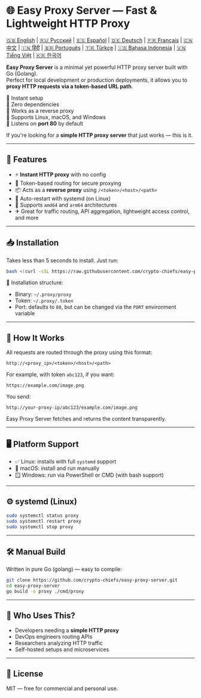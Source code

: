 
# 🌐 Easy Proxy Server — Fast & Lightweight HTTP Proxy

[🇬🇧 English](README.md) | [🇷🇺 Русский](/doc/README.md) | [🇪🇸 Español](/doc/README.es.md) | [🇩🇪 Deutsch](/doc/README.de.md) | [🇫🇷 Français](/doc/README.fr.md) | [🇨🇳 中文](/doc/README.zh.md) | [🇮🇳 हिंदी](/doc/README.hi.md) | [🇧🇷 Português](/doc/README.pt.md) | [🇹🇷 Türkçe](/doc/README.tr.md) | [🇮🇩 Bahasa Indonesia](/doc/README.id.md) | [🇻🇳 Tiếng Việt](/doc/README.vi.md) | [🇰🇷 한국어](/doc/README.ko.md)


**Easy Proxy Server** is a minimal yet powerful HTTP proxy server built with Go (Golang).  
Perfect for local development or production deployments, it allows you to **proxy HTTP requests via a token-based URL path**.

🔹 Instant setup  
🔹 Zero dependencies  
🔹 Works as a reverse proxy  
🔹 Supports Linux, macOS, and Windows  
🔹 Listens on **port 80** by default

If you're looking for a **simple HTTP proxy server** that just works — this is it.

---

## 🚀 Features

- ⚡ **Instant HTTP proxy** with no config
- 🔐 Token-based routing for secure proxying
- 📦 Acts as a **reverse proxy** using `/<token>/<host>/<path>`
- 🔄 Auto-restart with systemd (on Linux)
- 🧊 Supports `amd64` and `arm64` architectures
- ✈ Great for traffic routing, API aggregation, lightweight access control, and more

---

## 📥 Installation

Takes less than 5 seconds to install. Just run:

```bash
bash <(curl -sSL https://raw.githubusercontent.com/crypto-chiefs/easy-proxy-server/master/scripts/build.sh)
```

📂 Installation structure:
- Binary: `~/.proxy/proxy`
- Token: `~/.proxy/.token`
- Port: defaults to `80`, but can be changed via the `PORT` environment variable

---

## 🧪 How It Works

All requests are routed through the proxy using this format:

```
http://<proxy_ip>/<token>/<host>/<path>
```

For example, with token `abc123`, if you want:

```
https://example.com/image.png
```

You send:

```
http://your-proxy-ip/abc123/example.com/image.png
```

Easy Proxy Server fetches and returns the content transparently.

---

## 🖥 Platform Support

- ✅ Linux: installs with full `systemd` support
- 🍎 macOS: install and run manually
- 🪟 Windows: run via PowerShell or CMD (with bash support)

---

## ⚙️ systemd (Linux)

```bash
sudo systemctl status proxy
sudo systemctl restart proxy
sudo systemctl stop proxy
```

---

## 🛠 Manual Build

Written in pure Go (golang) — easy to compile:

```bash
git clone https://github.com/crypto-chiefs/easy-proxy-server.git
cd easy-proxy-server
go build -o proxy ./cmd/proxy
```

---

## 💬 Who Uses This?

- Developers needing a **simple HTTP proxy**
- DevOps engineers routing APIs
- Researchers analyzing HTTP traffic
- Self-hosted setups and microservices

---

## 📄 License

MIT — free for commercial and personal use.
